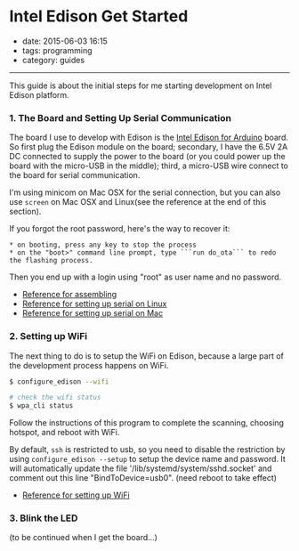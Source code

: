 # Intel Edison Get Started

- date: 2015-06-03 16:15
- tags: programming
- category: guides
------------------------------

This guide is about the initial steps for me starting development on Intel Edison platform.

### 1. The Board and Setting Up Serial Communication

The board I use to develop with Edison is the [Intel Edison for Arduino](http://www.seeedstudio.com/depot/Intel-Edison-for-Arduino-p-2149.html) board. So first plug the Edison module on the board; secondary, I have the 6.5V 2A DC connected to supply the power to the board (or you could power up the board with the micro-USB in the middle); third, a micro-USB wire connect to the board for serial communication.

I'm using minicom on Mac OSX for the serial connection, but you can also use ```screen``` on Mac OSX and Linux(see the reference at the end of this section).

If you forgot the root password, here's the way to recover it: 

    * on booting, press any key to stop the process
    * on the "boot>" command line prompt, type ```run do_ota``` to redo the flashing process. 

Then you end up with a login using "root" as user name and no password.

 * [Reference for assembling](https://software.intel.com/zh-cn/assembling-intel-edison-board-with-arduino-expansion-board)
 * [Reference for setting up serial on Linux](https://software.intel.com/zh-cn/setting-up-serial-terminal-on-system-with-linux)
 * [Reference for setting up serial on Mac](https://software.intel.com/zh-cn/setting-up-serial-terminal-on-system-with-mac-os-x)


### 2. Setting up WiFi

The next thing to do is to setup the WiFi on Edison, because a large part of the development process happens on WiFi.

```bash
$ configure_edison --wifi

# check the wifi status
$ wpa_cli status

```
Follow the instructions of this program to complete the scanning, choosing hotspot, and reboot with WiFi.

By default, ```ssh``` is restricted to usb, so you need to disable the restriction by using ```configure_edison --setup``` to setup the device name and password. It will automatically update the file '/lib/systemd/system/sshd.socket' and comment out this line "BindToDevice=usb0". (need reboot to take effect)



 * [Reference for setting up WiFi](https://software.intel.com/zh-cn/connecting-your-intel-edison-board-using-wifi)

### 3. Blink the LED

(to be continued when I get the board...)





